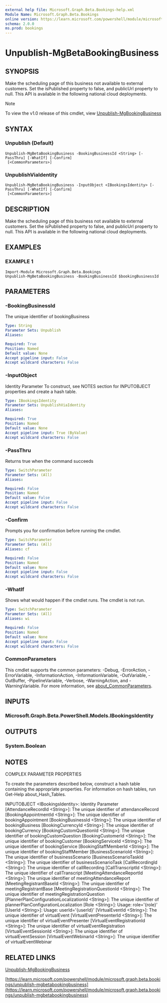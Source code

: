 ```yaml
---
external help file: Microsoft.Graph.Beta.Bookings-help.xml
Module Name: Microsoft.Graph.Beta.Bookings
online version: https://learn.microsoft.com/powershell/module/microsoft.graph.beta.bookings/unpublish-mgbetabookingbusiness
schema: 2.0.0
ms.prod: bookings
---
```


# Unpublish-MgBetaBookingBusiness

## SYNOPSIS
Make the scheduling page of this business not available to external customers.
Set the isPublished property to false, and publicUrl property to null.
This API is available in the following national cloud deployments.

> [!NOTE]
> To view the v1.0 release of this cmdlet, view [Unpublish-MgBookingBusiness](/powershell/module/Microsoft.Graph.Bookings/Unpublish-MgBookingBusiness?view=graph-powershell-1.0)

## SYNTAX

### Unpublish (Default)
```
Unpublish-MgBetaBookingBusiness -BookingBusinessId <String> [-PassThru] [-WhatIf] [-Confirm]
 [<CommonParameters>]
```

### UnpublishViaIdentity
```
Unpublish-MgBetaBookingBusiness -InputObject <IBookingsIdentity> [-PassThru] [-WhatIf] [-Confirm]
 [<CommonParameters>]
```

## DESCRIPTION
Make the scheduling page of this business not available to external customers.
Set the isPublished property to false, and publicUrl property to null.
This API is available in the following national cloud deployments.

## EXAMPLES

### EXAMPLE 1
```
Import-Module Microsoft.Graph.Beta.Bookings
Unpublish-MgBetaBookingBusiness -BookingBusinessId $bookingBusinessId
```

## PARAMETERS

### -BookingBusinessId
The unique identifier of bookingBusiness

```yaml
Type: String
Parameter Sets: Unpublish
Aliases:

Required: True
Position: Named
Default value: None
Accept pipeline input: False
Accept wildcard characters: False
```

### -InputObject
Identity Parameter
To construct, see NOTES section for INPUTOBJECT properties and create a hash table.

```yaml
Type: IBookingsIdentity
Parameter Sets: UnpublishViaIdentity
Aliases:

Required: True
Position: Named
Default value: None
Accept pipeline input: True (ByValue)
Accept wildcard characters: False
```

### -PassThru
Returns true when the command succeeds

```yaml
Type: SwitchParameter
Parameter Sets: (All)
Aliases:

Required: False
Position: Named
Default value: False
Accept pipeline input: False
Accept wildcard characters: False
```

### -Confirm
Prompts you for confirmation before running the cmdlet.

```yaml
Type: SwitchParameter
Parameter Sets: (All)
Aliases: cf

Required: False
Position: Named
Default value: None
Accept pipeline input: False
Accept wildcard characters: False
```

### -WhatIf
Shows what would happen if the cmdlet runs.
The cmdlet is not run.

```yaml
Type: SwitchParameter
Parameter Sets: (All)
Aliases: wi

Required: False
Position: Named
Default value: None
Accept pipeline input: False
Accept wildcard characters: False
```

### CommonParameters
This cmdlet supports the common parameters: -Debug, -ErrorAction, -ErrorVariable, -InformationAction, -InformationVariable, -OutVariable, -OutBuffer, -PipelineVariable, -Verbose, -WarningAction, and -WarningVariable. For more information, see [about_CommonParameters](http://go.microsoft.com/fwlink/?LinkID=113216).

## INPUTS

### Microsoft.Graph.Beta.PowerShell.Models.IBookingsIdentity
## OUTPUTS

### System.Boolean
## NOTES
COMPLEX PARAMETER PROPERTIES

To create the parameters described below, construct a hash table containing the appropriate properties.
For information on hash tables, run Get-Help about_Hash_Tables.

INPUTOBJECT \<IBookingsIdentity\>: Identity Parameter
  \[AttendanceRecordId \<String\>\]: The unique identifier of attendanceRecord
  \[BookingAppointmentId \<String\>\]: The unique identifier of bookingAppointment
  \[BookingBusinessId \<String\>\]: The unique identifier of bookingBusiness
  \[BookingCurrencyId \<String\>\]: The unique identifier of bookingCurrency
  \[BookingCustomQuestionId \<String\>\]: The unique identifier of bookingCustomQuestion
  \[BookingCustomerId \<String\>\]: The unique identifier of bookingCustomer
  \[BookingServiceId \<String\>\]: The unique identifier of bookingService
  \[BookingStaffMemberId \<String\>\]: The unique identifier of bookingStaffMember
  \[BusinessScenarioId \<String\>\]: The unique identifier of businessScenario
  \[BusinessScenarioTaskId \<String\>\]: The unique identifier of businessScenarioTask
  \[CallRecordingId \<String\>\]: The unique identifier of callRecording
  \[CallTranscriptId \<String\>\]: The unique identifier of callTranscript
  \[MeetingAttendanceReportId \<String\>\]: The unique identifier of meetingAttendanceReport
  \[MeetingRegistrantBaseId \<String\>\]: The unique identifier of meetingRegistrantBase
  \[MeetingRegistrationQuestionId \<String\>\]: The unique identifier of meetingRegistrationQuestion
  \[PlannerPlanConfigurationLocalizationId \<String\>\]: The unique identifier of plannerPlanConfigurationLocalization
  \[Role \<String\>\]: Usage: role='{role}'
  \[UserId \<String\>\]: Usage: userId='{userId}'
  \[VirtualEventId \<String\>\]: The unique identifier of virtualEvent
  \[VirtualEventPresenterId \<String\>\]: The unique identifier of virtualEventPresenter
  \[VirtualEventRegistrationId \<String\>\]: The unique identifier of virtualEventRegistration
  \[VirtualEventSessionId \<String\>\]: The unique identifier of virtualEventSession
  \[VirtualEventWebinarId \<String\>\]: The unique identifier of virtualEventWebinar

## RELATED LINKS
[Unpublish-MgBookingBusiness](/powershell/module/Microsoft.Graph.Bookings/Unpublish-MgBookingBusiness?view=graph-powershell-1.0)

[https://learn.microsoft.com/powershell/module/microsoft.graph.beta.bookings/unpublish-mgbetabookingbusiness](https://learn.microsoft.com/powershell/module/microsoft.graph.beta.bookings/unpublish-mgbetabookingbusiness)


